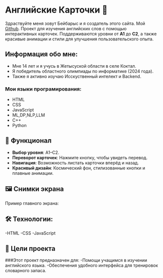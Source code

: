 # Английские Карточки 🌟
Здраствуйте меня зовут Бейбарыс и я создатель этого сайта.
Мой [Github](https://github.com/BIKO222).
Проект для изучения английских слов с помощью интерактивных карточек. Поддерживаются уровни от **A1** до **C2**, а также красивые анимации и стили для улучшения пользовательского опыта.
## Информация обо мне:
- Мне  14 лет и я учусь в Жетысуской области в селе Коктал.
- Я победитель областного олимпиады по информатике (2024 года).
- Также я активно изучаю Исскуственный интелект и Backend.
### Мои языки програмирования:
- HTML
- CSS
- JavaScript
- ML,DP,NLP,LLM
- C++
- Python


## 📝 Функционал
- **Выбор уровня**: A1–C2.
- **Переворот карточек**: Нажмите кнопку, чтобы увидеть перевод.
- **Навигация**: Возможность листать карточки вперёд и назад.
- **Красивый дизайн**: Космический фон, стилизованные кнопки и плавные анимации.
  
## 🖼️ Снимки экрана
Пример главного экрана:

## 🛠️ Технологии:
-HTML
-CSS
-JavaScript

## 🎯 Цели проекта
###Этот проект предназначен для:
-Помощи учащимся в изучении английского языка.
-Обеспечения удобного интерфейса для тренировок словарного запаса.

